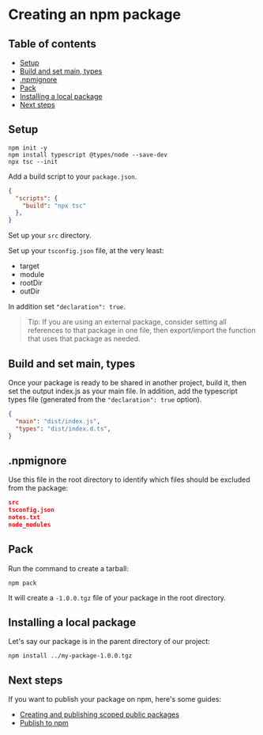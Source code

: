 # Creating an npm package

## Table of contents

<!-- toc -->

- [Setup](#setup)
- [Build and set main, types](#build-and-set-main-types)
- [.npmignore](#npmignore)
- [Pack](#pack)
- [Installing a local package](#installing-a-local-package)
- [Next steps](#next-steps)

<!-- tocstop -->

## Setup 

```
npm init -y
npm install typescript @types/node --save-dev
npx tsc --init
```

Add a build script to your `package.json`.

```json
{
  "scripts": {
    "build": "npx tsc"
  },
}
```

Set up your `src` directory.

Set up your `tsconfig.json` file, at the very least:

- target
- module
- rootDir
- outDir

In addition set `"declaration": true`.

> Tip: If you are using an external package, consider setting all references to that package in one file, then export/import the function that uses that package as needed.

## Build and set main, types 

Once your package is ready to be shared in another project, build it, then set the output index.js as your main file. In addition, add the typescript types file (generated from the `"declaration": true` option).

```json
{
  "main": "dist/index.js",
  "types": "dist/index.d.ts",
}
```

## .npmignore

Use this file in the root directory to identify which files should be excluded from the package:

```json
src
tsconfig.json
notes.txt
node_modules
```

## Pack 

Run the command to create a tarball:

```
npm pack
```

It will create a `-1.0.0.tgz` file of your package in the root directory.

## Installing a local package

Let's say our package is in the parent directory of our project:

```
npm install ../my-package-1.0.0.tgz
```

## Next steps

If you want to publish your package on npm, here's some guides:

- [Creating and publishing scoped public packages](https://docs.npmjs.com/creating-and-publishing-scoped-public-packages)
- [Publish to npm](https://zellwk.com/blog/publish-to-npm/)